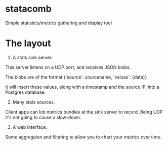 # statacomb
Simple statistics/metrics gathering and display tool

# The layout


1. A stats sink server.

This server listens on a UDP port, and receives JSON blobs.

The blobs are of the format {'source': sourcename, 'values': {data}}

It will insert these values, along with a timestamp and the source IP, into a Postgres database.

2. Many stats sources.

Client apps can lob metrics bundles at the sink server to record.  Being UDP it's not going to cause a slow-down.

3. A web interface.

Some aggregaion and filtering to allow you to chart your metrics over time.
